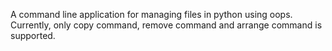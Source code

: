 A command line application for managing files in python using oops.
Currently, only copy command, remove command and arrange command is supported.

